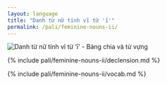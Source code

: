 ```yaml
---
layout: language
title: "Danh từ nữ tính vĩ từ 'ī'"
permalink: /pali/feminine-nouns-ii/
---
```


![Danh từ nữ tính vĩ từ 'ī' - Bảng chia và từ vựng](../../../assets/images/feminine-nouns-ii-declension.png)

{% include pali/feminine-nouns-ii/declension.md %}

{% include pali/feminine-nouns-ii/vocab.md %}